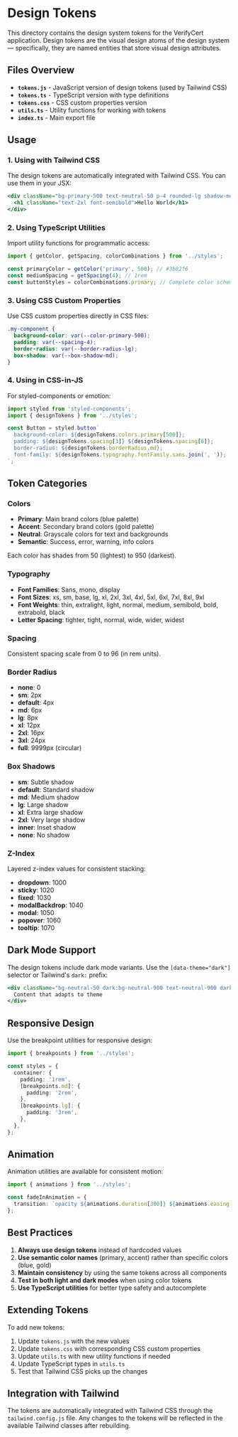 # Design Tokens

This directory contains the design system tokens for the VerifyCert application. Design tokens are the visual design atoms of the design system — specifically, they are named entities that store visual design attributes.

## Files Overview

- **`tokens.js`** - JavaScript version of design tokens (used by Tailwind CSS)
- **`tokens.ts`** - TypeScript version with type definitions
- **`tokens.css`** - CSS custom properties version
- **`utils.ts`** - Utility functions for working with tokens
- **`index.ts`** - Main export file

## Usage

### 1. Using with Tailwind CSS

The design tokens are automatically integrated with Tailwind CSS. You can use them in your JSX:

```jsx
<div className="bg-primary-500 text-neutral-50 p-4 rounded-lg shadow-md">
  <h1 className="text-2xl font-semibold">Hello World</h1>
</div>
```

### 2. Using TypeScript Utilities

Import utility functions for programmatic access:

```typescript
import { getColor, getSpacing, colorCombinations } from '../styles';

const primaryColor = getColor('primary', 500); // #3b82f6
const mediumSpacing = getSpacing(4); // 1rem
const buttonStyles = colorCombinations.primary; // Complete color scheme
```

### 3. Using CSS Custom Properties

Use CSS custom properties directly in CSS files:

```css
.my-component {
  background-color: var(--color-primary-500);
  padding: var(--spacing-4);
  border-radius: var(--border-radius-lg);
  box-shadow: var(--box-shadow-md);
}
```

### 4. Using in CSS-in-JS

For styled-components or emotion:

```typescript
import styled from 'styled-components';
import { designTokens } from '../styles';

const Button = styled.button`
  background-color: ${designTokens.colors.primary[500]};
  padding: ${designTokens.spacing[3]} ${designTokens.spacing[6]};
  border-radius: ${designTokens.borderRadius.md};
  font-family: ${designTokens.typography.fontFamily.sans.join(', ')};
`;
```

## Token Categories

### Colors

- **Primary**: Main brand colors (blue palette)
- **Accent**: Secondary brand colors (gold palette)
- **Neutral**: Grayscale colors for text and backgrounds
- **Semantic**: Success, error, warning, info colors

Each color has shades from 50 (lightest) to 950 (darkest).

### Typography

- **Font Families**: Sans, mono, display
- **Font Sizes**: xs, sm, base, lg, xl, 2xl, 3xl, 4xl, 5xl, 6xl, 7xl, 8xl, 9xl
- **Font Weights**: thin, extralight, light, normal, medium, semibold, bold, extrabold, black
- **Letter Spacing**: tighter, tight, normal, wide, wider, widest

### Spacing

Consistent spacing scale from 0 to 96 (in rem units).

### Border Radius

- **none**: 0
- **sm**: 2px
- **default**: 4px
- **md**: 6px
- **lg**: 8px
- **xl**: 12px
- **2xl**: 16px
- **3xl**: 24px
- **full**: 9999px (circular)

### Box Shadows

- **sm**: Subtle shadow
- **default**: Standard shadow
- **md**: Medium shadow
- **lg**: Large shadow
- **xl**: Extra large shadow
- **2xl**: Very large shadow
- **inner**: Inset shadow
- **none**: No shadow

### Z-Index

Layered z-index values for consistent stacking:

- **dropdown**: 1000
- **sticky**: 1020
- **fixed**: 1030
- **modalBackdrop**: 1040
- **modal**: 1050
- **popover**: 1060
- **tooltip**: 1070

## Dark Mode Support

The design tokens include dark mode variants. Use the `[data-theme="dark"]` selector or Tailwind's `dark:` prefix:

```jsx
<div className="bg-neutral-50 dark:bg-neutral-900 text-neutral-900 dark:text-neutral-50">
  Content that adapts to theme
</div>
```

## Responsive Design

Use the breakpoint utilities for responsive design:

```typescript
import { breakpoints } from '../styles';

const styles = {
  container: {
    padding: '1rem',
    [breakpoints.md]: {
      padding: '2rem',
    },
    [breakpoints.lg]: {
      padding: '3rem',
    },
  },
};
```

## Animation

Animation utilities are available for consistent motion:

```typescript
import { animations } from '../styles';

const fadeInAnimation = {
  transition: `opacity ${animations.duration[300]} ${animations.easing.out}`,
};
```

## Best Practices

1. **Always use design tokens** instead of hardcoded values
2. **Use semantic color names** (primary, accent) rather than specific colors (blue, gold)
3. **Maintain consistency** by using the same tokens across all components
4. **Test in both light and dark modes** when using color tokens
5. **Use TypeScript utilities** for better type safety and autocomplete

## Extending Tokens

To add new tokens:

1. Update `tokens.js` with the new values
2. Update `tokens.css` with corresponding CSS custom properties
3. Update `utils.ts` with new utility functions if needed
4. Update TypeScript types in `utils.ts`
5. Test that Tailwind CSS picks up the changes

## Integration with Tailwind

The tokens are automatically integrated with Tailwind CSS through the `tailwind.config.js` file. Any changes to the tokens will be reflected in the available Tailwind classes after rebuilding.